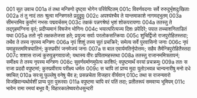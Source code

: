 001    सूत उवाच
001a	तं तथा मन्त्रिणो दृष्ट्वा भोगेन परिवेष्टितम्
001c	विवर्णवदनाः सर्वे रुरुदुर्भृशदुःखिताः
002a	तं तु नादं ततः श्रुत्वा मन्त्रिणस्ते प्रदुद्रुवुः
002c	अपश्यंश्चैव ते यान्तमाकाशे नागमद्भुतम्
003a	सीमन्तमिव कुर्वाणं नभसः पद्मवर्चसम्
003c	तक्षकं पन्नगश्रेष्ठं भृशं शोकपरायणाः
004a	ततस्तु ते तद्गृहमग्निना वृतं; प्रदीप्यमानं विषजेन भोगिनः
004c	भयात्परित्यज्य दिशः प्रपेदिरे; पपात तच्चाशनिताडितं यथा
005a	ततो नृपे तक्षकतेजसा हते; प्रयुज्य सर्वाः परलोकसत्क्रियाः
005c	शुचिर्द्विजो राजपुरोहितस्तदा; तथैव ते तस्य नृपस्य मन्त्रिणः
006a	नृपं शिशुं तस्य सुतं प्रचक्रिरे; समेत्य सर्वे पुरवासिनो जनाः
006c	नृपं यमाहुस्तममित्रघातिनं; कुरुप्रवीरं जनमेजयं जनाः
007a	स बाल एवार्यमतिर्नृपोत्तमः; सहैव तैर्मन्त्रिपुरोहितैस्तदा
007c	शशास राज्यं कुरुपुङ्गवाग्रजो; यथास्य वीरः प्रपितामहस्तथा
008a	ततस्तु राजानममित्रतापनं; समीक्ष्य ते तस्य नृपस्य मन्त्रिणः
008c	सुवर्णवर्माणमुपेत्य काशिपं; वपुष्टमार्थं वरयां प्रचक्रमुः
009a	ततः स राजा प्रददौ वपुष्टमां; कुरुप्रवीराय परीक्ष्य धर्मतः
009c	स चापि तां प्राप्य मुदा युतोऽभवन्न चान्यनारीषु मनो दधे क्वचित्
010a	सरःसु फुल्लेषु वनेषु चैव ह; प्रसन्नचेता विजहार वीर्यवान्
010c	तथा स राजन्यवरो विजह्रिवान्यथोर्वशीं प्राप्य पुरा पुरूरवाः
011a	वपुष्टमा चापि वरं पतिं तदा; प्रतीतरूपं समवाप्य भूमिपम्
011c	भावेन रामा रमयां बभूव वै; विहारकालेष्ववरोधसुन्दरी
